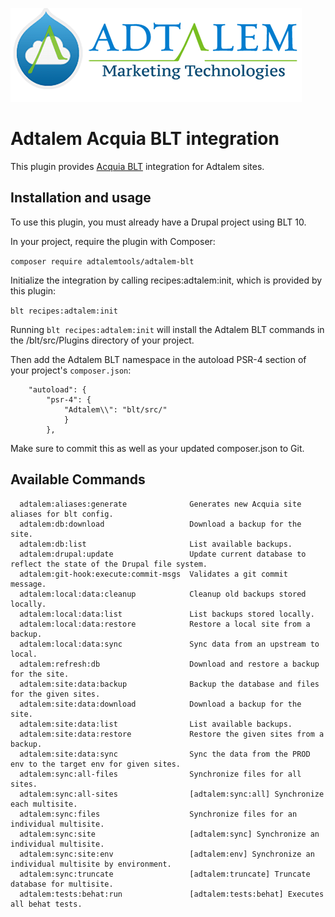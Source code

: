 ![Image description](img/adtalem-mt-logo.png)

Adtalem Acquia BLT integration
====

This plugin provides [Acquia BLT](https://github.com/acquia/blt) integration for Adtalem sites.


## Installation and usage

To use this plugin, you must already have a Drupal project using BLT 10.

In your project, require the plugin with Composer:

`composer require adtalemtools/adtalem-blt`

Initialize the integration by calling recipes:adtalem:init, which is provided by this plugin:

`blt recipes:adtalem:init`

Running `blt recipes:adtalem:init` will install the Adtalem BLT commands in the /blt/src/Plugins directory of your project.

Then add the Adtalem BLT namespace in the autoload PSR-4 section of your project's `composer.json`:

```
    "autoload": {
        "psr-4": {
            "Adtalem\\": "blt/src/"
            }
        },
```

Make sure to commit this as well as your updated composer.json to Git.


## Available Commands

```
  adtalem:aliases:generate              Generates new Acquia site aliases for blt config.
  adtalem:db:download                   Download a backup for the site.
  adtalem:db:list                       List available backups.
  adtalem:drupal:update                 Update current database to reflect the state of the Drupal file system.
  adtalem:git-hook:execute:commit-msgs  Validates a git commit message.
  adtalem:local:data:cleanup            Cleanup old backups stored locally.
  adtalem:local:data:list               List backups stored locally.
  adtalem:local:data:restore            Restore a local site from a backup.
  adtalem:local:data:sync               Sync data from an upstream to local.
  adtalem:refresh:db                    Download and restore a backup for the site.
  adtalem:site:data:backup              Backup the database and files for the given sites.
  adtalem:site:data:download            Download a backup for the site.
  adtalem:site:data:list                List available backups.
  adtalem:site:data:restore             Restore the given sites from a backup.
  adtalem:site:data:sync                Sync the data from the PROD env to the target env for given sites.
  adtalem:sync:all-files                Synchronize files for all sites.
  adtalem:sync:all-sites                [adtalem:sync:all] Synchronize each multisite.
  adtalem:sync:files                    Synchronize files for an individual multisite.
  adtalem:sync:site                     [adtalem:sync] Synchronize an individual multisite.
  adtalem:sync:site:env                 [adtalem:env] Synchronize an individual multisite by environment.
  adtalem:sync:truncate                 [adtalem:truncate] Truncate database for multisite.
  adtalem:tests:behat:run               [adtalem:tests:behat] Executes all behat tests.
```
